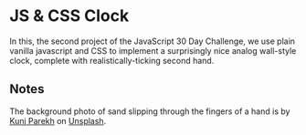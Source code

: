 # JS & CSS Clock

In this, the second project of the JavaScript 30 Day Challenge, we use
plain vanilla javascript and CSS to implement a surprisingly nice analog
wall-style clock, complete with realistically-ticking second hand.


## Notes

The background photo of sand slipping through the fingers of a hand is by
[Kunj Parekh](https://unsplash.com/@kunjparekh?utm_source=unsplash&utm_medium=referral&utm_content=creditCopyText)
on [Unsplash](https://unsplash.com/s/photos/time?utm_source=unsplash&utm_medium=referral&utm_content=creditCopyText).
